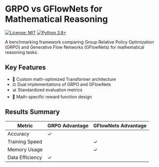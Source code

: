 # GRPO vs GFlowNets for Mathematical Reasoning

[![License: MIT](https://img.shields.io/badge/License-MIT-yellow.svg)](https://opensource.org/licenses/MIT)
[![Python 3.8+](https://img.shields.io/badge/python-3.8+-blue.svg)](https://www.python.org/downloads/)

A benchmarking framework comparing Group Relative Policy Optimization (GRPO) and Generative Flow Networks (GFlowNets) for mathematical reasoning tasks.

## Key Features

- 🧮 Custom math-optimized Transformer architecture
- ⚖️ Dual implementations of GRPO and GFlowNets
- 📊 Standardized evaluation metrics
- 🎯 Math-specific reward function design

## Results Summary

| Metric          | GRPO Advantage | GFlowNets Advantage |
|-----------------|----------------|---------------------|
| Accuracy        | ✓              |                     |
| Training Speed  |                | ✓                   |
| Memory Usage    |                | ✓                   |
| Data Efficiency | ✓              |                     |


